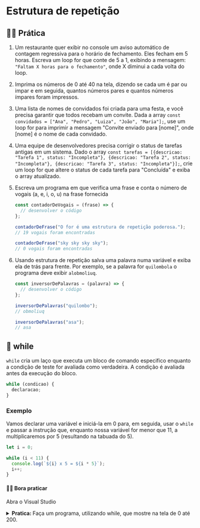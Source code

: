 # Estrutura de repetição

## 🏃‍♀️ Prática

1. Um restaurante quer exibir no console um aviso automático de contagem regressiva para o horário de fechamento. Eles fecham em 5 horas. Escreva um loop for que conte de 5 a 1, exibindo a mensagem: `"Faltam X horas para o fechamento"`, onde X diminui a cada volta do loop.

2. Imprima os números de 0 até 40 na tela, dizendo se cada um é par ou impar e em seguida, quantos números pares e quantos números ímpares foram impressos.

3. Uma lista de nomes de convidados foi criada para uma festa, e você precisa garantir que todos recebam um convite. Dada a array `const convidados = ["Ana", "Pedro", "Luiza", "João", "Maria"];`, use um loop for para imprimir a mensagem "Convite enviado para [nome]", onde [nome] é o nome de cada convidado.

4. Uma equipe de desenvolvedores precisa corrigir o status de tarefas antigas em um sistema. Dado o array `const tarefas = [{descricao: "Tarefa 1", status: "Incompleta"}, {descricao: "Tarefa 2", status: "Incompleta"}, {descricao: "Tarefa 3", status: "Incompleta"}];`, crie um loop for que altere o status de cada tarefa para "Concluída" e exiba o array atualizado.

5. Escreva um programa em que verifica uma frase e conta o número de vogais (a, e, i, o, u) na frase fornecida

   ```javascript
   const contadorDeVogais = (frase) => {
     // desenvolver o código
   };

   contadorDeFrase("O for é uma estrutura de repetição poderosa.");
   // 19 vogais foram encontradas

   contadorDeFrase("sky sky sky sky");
   // 0 vogais foram encontradas
   ```

6. Usando estrutura de repetição salva uma palavra numa variável e exiba ela de trás para frente. Por exemplo, se a palavra for `quilombola` o programa deve exibir `alobmoliuq`.

   ```javascript
   const inversorDePalavras = (palavra) => {
     // desenvolver o código
   };

   inversorDePalavras("quilombo");
   // obmoliuq

   inversorDePalavras("asa");
   // asa
   ```

## 🔁 while

`while` cria um laço que executa um bloco de comando especifico enquanto a condição de teste for avaliada como verdadeira. A condição é avaliada antes da execução do bloco.

```javascript
while (condicao) {
  declaracao;
}
```

### Exemplo

Vamos declarar uma variável e iniciá-la em 0 para, em seguida, usar o `while` e passar a instrução que, enquanto nossa variável for menor que 11, a multiplicaremos por 5 (resultando na tabuada do 5).

```javascript
let i = 0;

while (i < 11) {
  console.log(`${i} x 5 = ${i * 5}`);
  i++;
}
```

#### 🏋🏽 Bora praticar

Abra o Visual Studio

<details>  
 <summary><b>Pratica: </b>  Faça um programa, utilizando while, que mostre na tela de 0 até 200. </summary>
 
 ```javascript
let n = 200;
while(i < n){
  console.log(i)
  i++;
}
```

</details>
